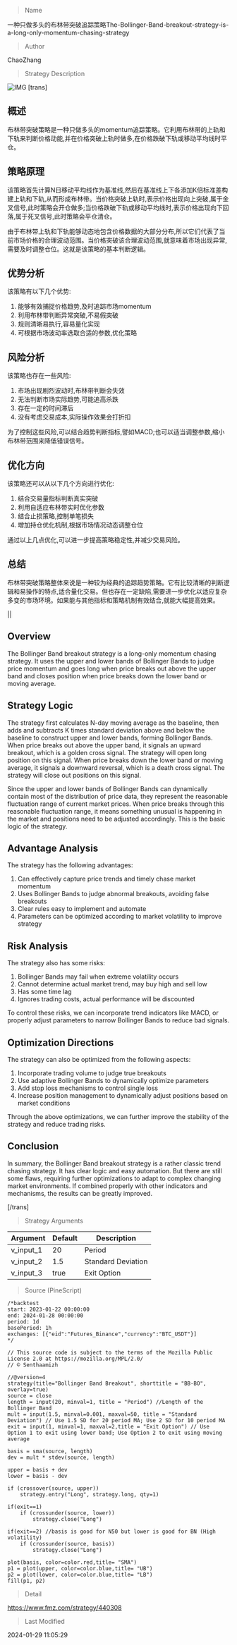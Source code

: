 
> Name

一种只做多头的布林带突破追踪策略The-Bollinger-Band-breakout-strategy-is-a-long-only-momentum-chasing-strategy

> Author

ChaoZhang

> Strategy Description

![IMG](https://www.fmz.com/upload/asset/d17c4a3eee3ae1ca2d.png)
[trans]

## 概述

布林带突破策略是一种只做多头的momentum追踪策略。它利用布林带的上轨和下轨来判断价格动能,并在价格突破上轨时做多,在价格跌破下轨或移动平均线时平仓。

## 策略原理

该策略首先计算N日移动平均线作为基准线,然后在基准线上下各添加K倍标准差构建上轨和下轨,从而形成布林带。当价格突破上轨时,表示价格出现向上突破,属于金叉信号,此时策略会开仓做多;当价格跌破下轨或移动平均线时,表示价格出现向下回落,属于死叉信号,此时策略会平仓清仓。

由于布林带上轨和下轨能够动态地包含价格数据的大部分分布,所以它们代表了当前市场价格的合理波动范围。当价格突破该合理波动范围,就意味着市场出现异常,需要及时调整仓位。这就是该策略的基本判断逻辑。

## 优势分析

该策略有以下几个优势:

1. 能够有效捕捉价格趋势,及时追踪市场momentum
2. 利用布林带判断异常突破,不易假突破
3. 规则清晰易执行,容易量化实现
4. 可根据市场波动率选取合适的参数,优化策略

## 风险分析 

该策略也存在一些风险:  

1. 市场出现剧烈波动时,布林带判断会失效
2. 无法判断市场实际趋势,可能追高杀跌
3. 存在一定的时间滞后
4. 没有考虑交易成本,实际操作效果会打折扣

为了控制这些风险,可以结合趋势判断指标,譬如MACD;也可以适当调整参数,缩小布林带范围来降低错误信号。

## 优化方向

该策略还可以从以下几个方向进行优化:

1. 结合交易量指标判断真实突破
2. 利用自适应布林带实时优化参数
3. 结合止损策略,控制单笔损失
4. 增加持仓优化机制,根据市场情况动态调整仓位

通过以上几点优化,可以进一步提高策略稳定性,并减少交易风险。

## 总结

布林带突破策略整体来说是一种较为经典的追踪趋势策略。它有比较清晰的判断逻辑和易操作的特点,适合量化交易。但也存在一定缺陷,需要进一步优化以适应复杂多变的市场环境。如果能与其他指标和策略机制有效结合,就能大幅提高效果。

||

## Overview

The Bollinger Band breakout strategy is a long-only momentum chasing strategy. It uses the upper and lower bands of Bollinger Bands to judge price momentum and goes long when price breaks out above the upper band and closes position when price breaks down the lower band or moving average.  

## Strategy Logic  

The strategy first calculates N-day moving average as the baseline, then adds and subtracts K times standard deviation above and below the baseline to construct upper and lower bands, forming Bollinger Bands. When price breaks out above the upper band, it signals an upward breakout, which is a golden cross signal. The strategy will open long position on this signal. When price breaks down the lower band or moving average, it signals a downward reversal, which is a death cross signal. The strategy will close out positions on this signal.

Since the upper and lower bands of Bollinger Bands can dynamically contain most of the distribution of price data, they represent the reasonable fluctuation range of current market prices. When price breaks through this reasonable fluctuation range, it means something unusual is happening in the market and positions need to be adjusted accordingly. This is the basic logic of the strategy.  

## Advantage Analysis

The strategy has the following advantages:

1. Can effectively capture price trends and timely chase market momentum  
2. Uses Bollinger Bands to judge abnormal breakouts, avoiding false breakouts
3. Clear rules easy to implement and automate
4. Parameters can be optimized according to market volatility to improve strategy

## Risk Analysis

The strategy also has some risks: 

1. Bollinger Bands may fail when extreme volatility occurs 
2. Cannot determine actual market trend, may buy high and sell low
3. Has some time lag
4. Ignores trading costs, actual performance will be discounted

To control these risks, we can incorporate trend indicators like MACD, or properly adjust parameters to narrow Bollinger Bands to reduce bad signals.  

## Optimization Directions 

The strategy can also be optimized from the following aspects:

1. Incorporate trading volume to judge true breakouts 
2. Use adaptive Bollinger Bands to dynamically optimize parameters
3. Add stop loss mechanisms to control single loss
4. Increase position management to dynamically adjust positions based on market conditions

Through the above optimizations, we can further improve the stability of the strategy and reduce trading risks.  

## Conclusion

In summary, the Bollinger Band breakout strategy is a rather classic trend chasing strategy. It has clear logic and easy automation. But there are still some flaws, requiring further optimizations to adapt to complex changing market environments. If combined properly with other indicators and mechanisms, the results can be greatly improved.

[/trans]

> Strategy Arguments



|Argument|Default|Description|
|----|----|----|
|v_input_1|20|Period|
|v_input_2|1.5|Standard Deviation|
|v_input_3|true|Exit Option|


> Source (PineScript)

``` pinescript
/*backtest
start: 2023-01-22 00:00:00
end: 2024-01-28 00:00:00
period: 1d
basePeriod: 1h
exchanges: [{"eid":"Futures_Binance","currency":"BTC_USDT"}]
*/

// This source code is subject to the terms of the Mozilla Public License 2.0 at https://mozilla.org/MPL/2.0/
// © Senthaamizh

//@version=4
strategy(title="Bollinger Band Breakout", shorttitle = "BB-BO", overlay=true)
source = close
length = input(20, minval=1, title = "Period") //Length of the Bollinger Band 
mult = input(1.5, minval=0.001, maxval=50, title = "Standard Deviation") // Use 1.5 SD for 20 period MA; Use 2 SD for 10 period MA 
exit = input(1, minval=1, maxval=2,title = "Exit Option") // Use Option 1 to exit using lower band; Use Option 2 to exit using moving average

basis = sma(source, length)
dev = mult * stdev(source, length)

upper = basis + dev
lower = basis - dev

if (crossover(source, upper))
    strategy.entry("Long", strategy.long, qty=1)

if(exit==1)
    if (crossunder(source, lower))
        strategy.close("Long")

if(exit==2) //basis is good for N50 but lower is good for BN (High volatility)
    if (crossunder(source, basis))
        strategy.close("Long")

plot(basis, color=color.red,title= "SMA")
p1 = plot(upper, color=color.blue,title= "UB")
p2 = plot(lower, color=color.blue,title= "LB")
fill(p1, p2)

```

> Detail

https://www.fmz.com/strategy/440308

> Last Modified

2024-01-29 11:05:29
